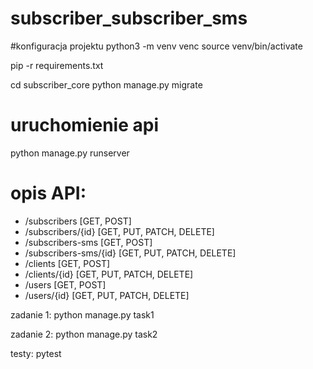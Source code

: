 # subscriber_subscriber_sms

#konfiguracja projektu
python3 -m venv venc
source venv/bin/activate

pip -r requirements.txt

cd subscriber_core
python manage.py migrate

# uruchomienie api
python manage.py runserver

# opis API:
- /subscribers            [GET, POST]
- /subscribers/{id}       [GET, PUT, PATCH, DELETE]
- /subscribers-sms        [GET, POST]
- /subscribers-sms/{id}   [GET, PUT, PATCH, DELETE]
- /clients                [GET, POST]
- /clients/{id}           [GET, PUT, PATCH, DELETE]
- /users                  [GET, POST]
- /users/{id}             [GET, PUT, PATCH, DELETE]


zadanie 1:
python manage.py task1

zadanie 2:
python manage.py task2


testy:
pytest